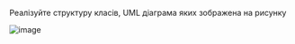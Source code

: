Реалізуйте структуру класів, UML діаграма яких зображена на рисунку

![image](https://github.com/krenevych/design-patterns-java/blob/main/Java/lab01_UML/task_3_1/img/image.jpg)